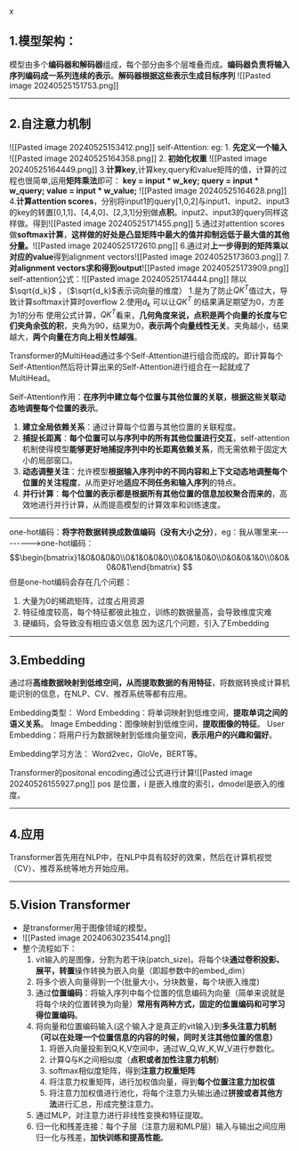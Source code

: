 x
## 1.模型架构：

模型由多个**编码器和解码器**组成，每个部分由多个层堆叠而成。**编码器负责将输入序列编码成一系列连续的表示**。**解码器根据这些表示生成目标序列**
![[Pasted image 20240525151753.png]]
___
## 2.自注意力机制

![[Pasted image 20240525153412.png]]
self-Attention:
	eg:
	1. **先定义一个输入**
	![[Pasted image 20240525164358.png]]
	2. **初始化权重**
	![[Pasted image 20240525164449.png]]
	3.**计算key**,计算key,query和value矩阵的值，计算的过程也很简单,运用**矩阵乘法**即可： **key = input * w_key; query = input * w_query; value = input * w_value;**
	![[Pasted image 20240525164628.png]]
	4.**计算attention scores**，分别将input1的query[1,0,2]与input1、input2、input3的key的转置[0,1,1]、[4,4,0]、[2,3,1]分别做**点积**。input2、input3的query同样这样做。得到![[Pasted image 20240525171455.png]]
	5.通过对attention scores做**softmax计算**，**这样做的好处是凸显矩阵中最大的值并抑制远低于最大值的其他分量。**![[Pasted image 20240525172610.png]]
	6.通过对**上一步得到的矩阵乘以对应的value**得到alignment vectors![[Pasted image 20240525173603.png]]
	7.**对alignment vectors求和得到output**![[Pasted image 20240525173909.png]]
	self-attention公式：![[Pasted image 20240525174444.png]]
	除以$\sqrt{d_k}$ ，（$\sqrt{d_k}$表示词向量的维度）
	1.是为了防止$QK^T$值过大，导致计算softmax计算时overflow
	2.使用$d_k$ 可以让$QK^T$ 的结果满足期望为0，方差为1的分布
	使用公式计算，$QK^T$看来，**几何角度来说，点积是两个向量的长度与它们夹角余弦的积**，夹角为90，结果为0，**表示两个向量线性无关**。夹角越小，结果越大，**两个向量在方向上相关性越强**。

Transformer的MultiHead通过多个Self-Attention进行组合而成的。即计算每个Self-Attention然后将计算出来的Self-Attention进行组合在一起就成了MultiHead。

Self-Attention作用：**在序列中建立每个位置与其他位置的关联，根据这些关联动态地调整每个位置的表示**。
1. **建立全局依赖关系**：通过计算每个位置与其他位置的关联程度。
2. **捕捉长距离**：**每个位置可以与序列中的所有其他位置进行交互**，self-attention 机制使得模型**能够更好地捕捉序列中的长距离依赖关系**，而无需依赖于固定大小的局部窗口。
3. **动态调整关注**：允许模型**根据输入序列中的不同内容和上下文动态地调整每个位置的关注程度**，从而更好地**适应不同任务和输入序列**的特点。
4. **并行计算**：**每个位置的表示都是根据所有其他位置的信息加权聚合而来的**，高效地进行并行计算，从而提高模型的计算效率和训练速度。
___
one-hot编码：**将字符数据转换成数值编码（没有大小之分）**，eg：我从哪里来--------->one-hot编码：
$$\begin{bmatrix}1&0&0&0&0\\0&1&0&0&0\\0&0&1&0&0\\0&0&0&1&0\\0&0&0&0&1\end{bmatrix} $$
但是one-hot编码会存在几个问题：
1. 大量为0的稀疏矩阵，过度占用资源
2. 特征维度较高，每个特征都彼此独立，训练的数据量高，会导致维度灾难
3. 硬编码，会导致没有相应语义信息
因为这几个问题，引入了Embedding
---
## 3.Embedding

通过将**高维数据映射到低维空间，从而提取数据的有用特征**，将数据转换成计算机能识别的信息，在NLP、CV、推荐系统等都有应用。

Embedding类型：
	Word Embedding：将单词映射到低维空间，**提取单词之间的语义关系**。
	Image Embedding：图像映射到低维空间，**提取图像的特征**。
	User Embedding：将用户行为数据映射到低维向量空间，**表示用户的兴趣和偏好**。

Embedding学习方法：
	Word2vec，GloVe，BERT等。

Transformer的positonal encoding通过公式进行计算![[Pasted image 20240526155927.png]]
pos 是位置，i 是嵌入维度的索引，dmodel​ 是嵌入的维度。

---
## 4.应用
Transformer首先用在NLP中，在NLP中具有较好的效果，然后在计算机视觉（CV）、推荐系统等地方开始应用。

---
## 5.Vision Transformer
- 是transformer用于图像领域的模型。
- ![[Pasted image 20240630235414.png]]
- 整个流程如下：
	1. vit输入的是图像，分割为若干块(patch_size)。将每个块**通过卷积投影、展平，转置**操作转换为嵌入向量（即超参数中的embed_dim） 
	2. 将多个嵌入向量得到一个(批量大小，分块数量，每个块嵌入维度)
	3. 通过**位置编码**：将输入序列中每个位置的信息编码为向量（简单来说就是将每个块的位置转换为向量）**常用有两种方式，固定的位置编码和可学习得位置编码**。
	4. 将向量和位置编码输入(这个输入才是真正的vit输入)到**多头注意力机制（可以在处理一个位置信息的内容的时候，同时关注其他位置的信息）**
		1. 将嵌入向量投影到Q,K,V空间中，通过W_Q,W_K,W_V进行参数化。
		2. 计算Q与K之间相似度（**点积或者加性注意力机制**）
		3. softmax相似度矩阵，得到**注意力权重矩阵**
		4. 将注意力权重矩阵，进行加权值向量，得到**每个位置注意力加权值**
		5. 将注意力加权值进行池化，将每个注意力头输出通过**拼接或者其他方法**进行汇总，形成完整注意力。
	5. 通过MLP，对注意力进行非线性变换和特征提取。
	6. 归一化和残差连接：每个子层（注意力层和MLP层）输入与输出之间应用归一化与残差，**加快训练和提高性能**。